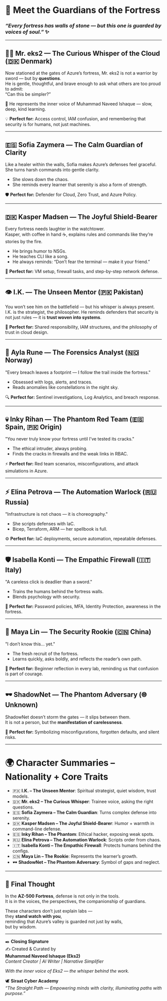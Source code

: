 # 🌟 Meet the Guardians of the Fortress  
### _“Every fortress has walls of stone — but this one is guarded by voices of soul.”_ ✨  

---

## 👨‍💼 Mr. eks2 — The Curious Whisper of the Cloud (🇩🇰 Denmark)  
Now stationed at the gates of Azure’s fortress, Mr. eks2 is not a warrior by sword — but by **questions**.  
He is gentle, thoughtful, and brave enough to ask what others are too proud to admit:  
“Can this be simpler?”  

🧠 He represents the inner voice of Muhammad Naveed Ishaque — slow, deep, kind learning.  

💡 **Perfect for:** Access control, IAM confusion, and remembering that security is for humans, not just machines.  

---

## 🇪🇸 Sofia Zaymera — The Calm Guardian of Clarity  
Like a healer within the walls, Sofia makes Azure’s defenses feel graceful.  
She turns harsh commands into gentle clarity.  

- She slows down the chaos.  
- She reminds every learner that serenity is also a form of strength.  

🛡️ **Perfect for:** Defender for Cloud, Zero Trust, and Azure Policy.  

---

## 🇩🇰 Kasper Madsen — The Joyful Shield-Bearer  
Every fortress needs laughter in the watchtower.  
Kasper, with coffee in hand ☕, explains rules and commands like they’re stories by the fire.  

- He brings humor to NSGs.  
- He teaches CLI like a song.  
- He always reminds: “Don’t fear the terminal — make it your friend.”  

💬 **Perfect for:** VM setup, firewall tasks, and step-by-step network defense.  

---

## 👁️ I.K. — The Unseen Mentor (🇵🇰 Pakistan)  
You won’t see him on the battlefield — but his whisper is always present.  
I.K. is the strategist, the philosopher. He reminds defenders that security is not just rules — it is **trust woven into systems**.  

🌱 **Perfect for:** Shared responsibility, IAM structures, and the philosophy of trust in cloud design.  

---

## 🔬 Ayla Rune — The Forensics Analyst (🇳🇴 Norway)  
"Every breach leaves a footprint — I follow the trail inside the fortress."  

- Obsessed with logs, alerts, and traces.  
- Reads anomalies like constellations in the night sky.  

🔍 **Perfect for:** Sentinel investigations, Log Analytics, and breach response.  

---

## 💀 Inky Rihan — The Phantom Red Team (🇪🇸 Spain, 🇵🇰 Origin)  
"You never truly know your fortress until I’ve tested its cracks."  

- The ethical intruder, always probing.  
- Finds the cracks in firewalls and the weak links in RBAC.  

⚡ **Perfect for:** Red team scenarios, misconfigurations, and attack simulations in Azure.  

---

## ⚡ Elina Petrova — The Automation Warlock (🇷🇺 Russia)  
"Infrastructure is not chaos — it is choreography."  

- She scripts defenses with IaC.  
- Bicep, Terraform, ARM — her spellbook is full.  

⚙️ **Perfect for:** IaC deployments, secure automation, repeatable defenses.  

---

## 🛡️ Isabella Konti — The Empathic Firewall (🇮🇹 Italy)  
"A careless click is deadlier than a sword."  

- Trains the humans behind the fortress walls.  
- Blends psychology with security.  

💖 **Perfect for:** Password policies, MFA, Identity Protection, awareness in the fortress.  

---

## 🌱 Maya Lin — The Security Rookie (🇨🇳 China)  
"I don’t know this… yet."  

- The fresh recruit of the fortress.  
- Learns quickly, asks boldly, and reflects the reader’s own path.  

🌸 **Perfect for:** Beginner reflection in every lab, reminding us that confusion is part of courage.  

---

## 🕶️ ShadowNet — The Phantom Adversary (🌐 Unknown)  
ShadowNet doesn’t storm the gates — it slips between them.  
It is not a person, but the **manifestation of carelessness**.  

👻 **Perfect for:** Symbolizing misconfigurations, forgotten defaults, and silent risks.  

---

# 🌍 Character Summaries – Nationality + Core Traits  

- 🇵🇰 **I.K. – The Unseen Mentor**: Spiritual strategist, quiet wisdom, trust models.  
- 🇩🇰 **Mr. eks2 – The Curious Whisper**: Trainee voice, asking the right questions.  
- 🇪🇸 **Sofia Zaymera – The Calm Guardian**: Turns complex defense into serenity.  
- 🇩🇰 **Kasper Madsen – The Joyful Shield-Bearer**: Humor + warmth in command-line defense.  
- 🇪🇸 **Inky Rihan – The Phantom**: Ethical hacker, exposing weak spots.  
- 🇷🇺 **Elina Petrova – The Automation Warlock**: Scripts order from chaos.  
- 🇮🇹 **Isabella Konti – The Empathic Firewall**: Protects humans behind the configs.  
- 🇨🇳 **Maya Lin – The Rookie**: Represents the learner’s growth.  
- 🕶️ **ShadowNet – The Phantom Adversary**: Symbol of gaps and neglect.  

---

## 💬 Final Thought  

In the **AZ-500 Fortress**, defense is not only in the tools.  
It is in the voices, the perspectives, the companionship of guardians.  

These characters don’t just explain labs —  
they **stand watch with you**,  
reminding that Azure’s valley is guarded not just by walls,  
but by wisdom.  

---

✒️ **Closing Signature**  
✍️ Created & Curated by  
**Muhammad Naveed Ishaque (Eks2)**  
_Content Creator | AI Writer | Narrative Simplifier_  

_With the inner voice of Eks2 — the whisper behind the work._  

🕊️ **Siraat Cyber Academy**  
_“The Straight Path — Empowering minds with clarity, illuminating paths with purpose.”_  
